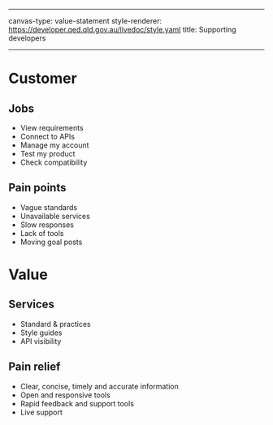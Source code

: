 <!--
LiveDoc - Product Canvas: Value Proposition
For information on how to edit and maintain this file, please visit: developer.qed.qld.gov.au/LiveDoc-Canvas
-->
---
canvas-type: value-statement
style-renderer: https://developer.qed.qld.gov.au/livedoc/style.yaml
title: Supporting developers

---
# Customer
## Jobs
- View requirements
- Connect to APIs
- Manage my account
- Test my product
- Check compatibility

## Pain points
- Vague standards
- Unavailable services
- Slow responses
- Lack of tools
- Moving goal posts

# Value
## Services
- Standard & practices
- Style guides
- API visibility

## Pain relief
- Clear, concise, timely and accurate information
- Open and responsive tools
- Rapid feedback and support tools
- Live support
